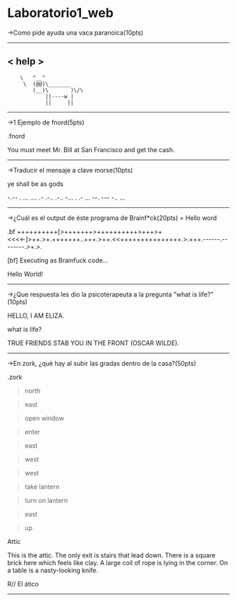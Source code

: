 # Laboratorio1_web
->Como pide ayuda una vaca paranoica(10pts)
 ______ 
< help >
 ------ 
        \   ^__^
         \  (@@)\_______
            (__)\       )\/\
                ||----w |
                ||     ||
----------------------------------------------
->1 Ejemplo de fnord(5pts)

.fnord

You must meet Mr. Bill at San Francisco and get the cash.
___________________________________________________________
->Traducir el mensaje a clave morse(10pts)

ye shall be as gods

-.-- .  ... .... .- .-.. .-..  -... .  .- ...  --. --- -.. ...
____________________________________________________________
->¿Cuál es el output de éste programa de Brainf*ck(20pts) = Hello word

.bf ++++++++++[>+++++++>++++++++++>+++>+<<<<-]>++.>+.+++++++..+++.>++.<<+++++++++++++++.>.+++.------.--------.>+.>.

[bf] Executing as Brainfuck code...

Hello World!

_____________________________________________________________
->¿Que respuesta les dio la psicoterapeuta a la pregunta "what is life?"(10pts)

HELLO, I AM ELIZA.

what is life?

TRUE FRIENDS STAB YOU IN THE FRONT (OSCAR WILDE).

______________________________________________________________
->En zork, ¿qué hay al subir las gradas dentro de la casa?(50pts)

.zork

>north

>east

>open window

>enter

>east

>west

>west

>take lantern

>turn on lantern

>east

>up

Attic

This is the attic. The only exit is stairs that lead down.
There is a square brick here which feels like clay.
A large coil of rope is lying in the corner.
On a table is a nasty-looking knife.

R// El ático
________________________________________________________________
